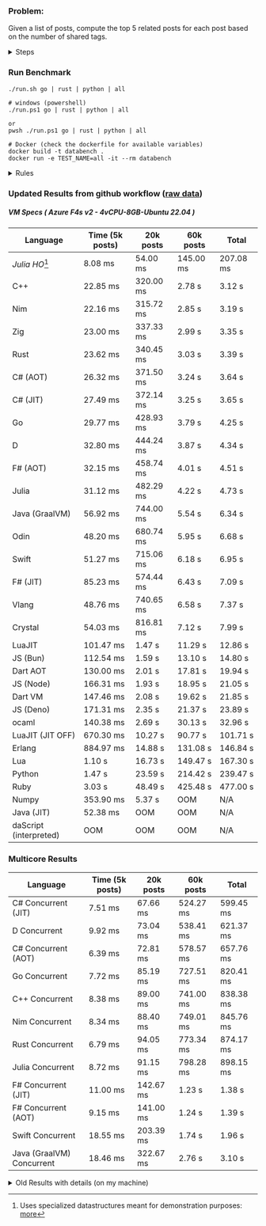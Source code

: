 ### Problem:

Given a list of posts, compute the top 5 related posts for each post based on the number of shared tags.

<details>
<summary> Steps </summary>

-   Read the posts JSON file.
-   Iterate over the posts and populate a map containing: `tag -> List<int>`, with the int representing the post index of each post with that tag.
-   Iterate over the posts and for each post:
    -   Create a map: `PostIndex -> int` to track the number of shared tags
    -   For each tag, Iterate over the posts that have that tag
    -   For each post, increment the shared tag count in the map.
-   Sort the related posts by the number of shared tags.
-   Write the top 5 related posts for each post to a new JSON file.
</details>

### Run Benchmark

```
./run.sh go | rust | python | all

# windows (powershell)
./run.ps1 go | rust | python | all

or
pwsh ./run.ps1 go | rust | python | all

# Docker (check the dockerfile for available variables)
docker build -t databench .
docker run -e TEST_NAME=all -it --rm databench
```

<details>
<summary> Rules </summary>

<h3>No:</h3>

-   FFI (including assembly inlining)
-   Unsafe code blocks
-   Custom benchmarking
-   Disabling runtime checks (bounds etc)
-   Specific hardware targeting
-   SIMD for single threaded solutions
-   Hardcoding number of posts
-   Lazy evaluation (Unless results are computed at runtime and timed)
-   Computation Caching

<h3>Must:</h3>

-   Support up to 100,000 posts
-   Support UTF8 strings
-   Parse json at runtime
-   Support up to 100 tags
-   Use a stable release of the compiler/runtime
-   Represent tags as strings
-   Be production ready
-   Use less than 8GB of memory
</details>

### Updated Results from github workflow ([raw data](https://github.com/jinyus/related_post_gen/blob/main/raw_results.md))

##### VM Specs ( Azure F4s v2 - 4vCPU-8GB-Ubuntu 22.04 )

| Language       | Time (5k posts)                       | 20k posts                              | 60k posts                           | Total     |
| -------------- | ------------------------------------- | -------------------------------------- | ----------------------------------- | --------- |
| _Julia HO_[^1] | 8.08 ms | 54.00 ms | 145.00 ms | 207.08 ms |
| C++ | 22.85 ms | 320.00 ms | 2.78 s | 3.12 s |
| Nim | 22.16 ms | 315.72 ms | 2.85 s | 3.19 s |
| Zig | 23.00 ms | 337.33 ms | 2.99 s | 3.35 s |
| Rust | 23.62 ms | 340.45 ms | 3.03 s | 3.39 s |
| C# (AOT) | 26.32 ms | 371.50 ms | 3.24 s | 3.64 s |
| C# (JIT) | 27.49 ms | 372.14 ms | 3.25 s | 3.65 s |
| Go | 29.77 ms | 428.93 ms | 3.79 s | 4.25 s |
| D | 32.80 ms | 444.24 ms | 3.87 s | 4.34 s |
| F# (AOT) | 32.15 ms | 458.74 ms | 4.01 s | 4.51 s |
| Julia | 31.12 ms | 482.29 ms | 4.22 s | 4.73 s |
| Java (GraalVM) | 56.92 ms | 744.00 ms | 5.54 s | 6.34 s |
| Odin | 48.20 ms | 680.74 ms | 5.95 s | 6.68 s |
| Swift | 51.27 ms | 715.06 ms | 6.18 s | 6.95 s |
| F# (JIT) | 85.23 ms | 574.44 ms | 6.43 s | 7.09 s |
| Vlang | 48.76 ms | 740.65 ms | 6.58 s | 7.37 s |
| Crystal | 54.03 ms | 816.81 ms | 7.12 s | 7.99 s |
| LuaJIT | 101.47 ms | 1.47 s | 11.29 s | 12.86 s |
| JS (Bun) | 112.54 ms | 1.59 s | 13.10 s | 14.80 s |
| Dart AOT | 130.00 ms | 2.01 s | 17.81 s | 19.94 s |
| JS (Node) | 166.31 ms | 1.93 s | 18.95 s | 21.05 s |
| Dart VM | 147.46 ms | 2.08 s | 19.62 s | 21.85 s |
| JS (Deno) | 171.31 ms | 2.35 s | 21.37 s | 23.89 s |
| ocaml | 140.38 ms | 2.69 s | 30.13 s | 32.96 s |
| LuaJIT (JIT OFF) | 670.30 ms | 10.27 s | 90.77 s | 101.71 s |
| Erlang | 884.97 ms | 14.88 s | 131.08 s | 146.84 s |
| Lua | 1.10 s | 16.73 s | 149.47 s | 167.30 s |
| Python | 1.47 s | 23.59 s | 214.42 s | 239.47 s |
| Ruby | 3.03 s | 48.49 s | 425.48 s | 477.00 s |
| Numpy | 353.90 ms | 5.37 s | OOM | N/A |
| Java (JIT) | 52.38 ms | OOM | OOM | N/A |
| daScript (interpreted) | OOM | OOM | OOM | N/A |

### Multicore Results

| Language       | Time (5k posts) | 20k posts        | 60k posts        | Total     |
| -------------- | --------------- | ---------------- | ---------------- | --------- |
| C# Concurrent (JIT) | 7.51 ms | 67.66 ms | 524.27 ms | 599.45 ms |
| D Concurrent | 9.92 ms | 73.04 ms | 538.41 ms | 621.37 ms |
| C# Concurrent (AOT) | 6.39 ms | 72.81 ms | 578.57 ms | 657.76 ms |
| Go Concurrent | 7.72 ms | 85.19 ms | 727.51 ms | 820.41 ms |
| C++ Concurrent | 8.38 ms | 89.00 ms | 741.00 ms | 838.38 ms |
| Nim Concurrent | 8.34 ms | 88.40 ms | 749.01 ms | 845.76 ms |
| Rust Concurrent | 6.79 ms | 94.05 ms | 773.34 ms | 874.17 ms |
| Julia Concurrent | 8.72 ms | 91.15 ms | 798.28 ms | 898.15 ms |
| F# Concurrent (JIT) | 11.00 ms | 142.67 ms | 1.23 s | 1.38 s |
| F# Concurrent (AOT) | 9.15 ms | 141.00 ms | 1.24 s | 1.39 s |
| Swift Concurrent | 18.55 ms | 203.39 ms | 1.74 s | 1.96 s |
| Java (GraalVM) Concurrent | 18.46 ms | 322.67 ms | 2.76 s | 3.10 s |

<details>
<summary> Old Results with details (on my machine) </summary>

| Language   | Processing Time | Total (+ I/O) | Details                                                                                                                                                                                                                                                                                         |
| ---------- | --------------- | ------------- | ----------------------------------------------------------------------------------------------------------------------------------------------------------------------------------------------------------------------------------------------------------------------------------------------- |
| Rust       | -               | 4.5s          | Initial                                                                                                                                                                                                                                                                                         |
| Rust v2    | -               | 2.60s         | Replace std HashMap with fxHashMap by [phazer99](https://www.reddit.com/r/rust/comments/16plgok/comment/k1rtr4x/?utm_source=share&utm_medium=web2x&context=3)                                                                                                                                   |
| Rust v3    | -               | 1.28s         | Preallocate and reuse map and unstable sort by [vdrmn](https://www.reddit.com/r/rust/comments/16plgok/comment/k1rzo7g/?utm_source=share&utm_medium=web2x&context=3) and [Darksonn](https://www.reddit.com/r/rust/comments/16plgok/comment/k1rzwdx/?utm_source=share&utm_medium=web2x&context=3) |
| Rust v4    | -               | 0.13s         | Use Post index as key instead of Pointer and Binary Heap by [RB5009](https://www.reddit.com/r/rust/comments/16plgok/comment/k1s5ea0/?utm_source=share&utm_medium=web2x&context=3)                                                                                                               |
| Rust v5    | 38ms            | 52ms          | Rm hashing from loop and use vec[count] instead of map[index]count by RB5009                                                                                                                                                                                                                    |
| Rust v6    | 23ms            | 36ms          | Optimized Binary Heap Ops by [scottlamb](https://github.com/jinyus/related_post_gen/pull/12)                                                                                                                                                                                                    |
| Rust Rayon | 9ms             | 22ms          | Parallelize by [masmullin2000](https://github.com/jinyus/related_post_gen/pull/4)                                                                                                                                                                                                               |
| Rust Rayon | 8ms             | 22ms          | Remove comparison out of hot loop                                                                                                                                                                                                                                                               |
| ⠀          | ⠀               | ⠀             | ⠀                                                                                                                                                                                                                                                                                               |
| Go         | -               | 1.5s          | Initial                                                                                                                                                                                                                                                                                         |
| Go v2      | -               | 80ms          | Add rust optimizations                                                                                                                                                                                                                                                                          |
| Go v3      | 56ms            | 70ms          | Use goccy/go-json                                                                                                                                                                                                                                                                               |
| Go v3      | 34ms            | 55ms          | Use generic binaryheap by [DrBlury](https://github.com/jinyus/related_post_gen/pull/7)                                                                                                                                                                                                          |
| Go v4      | 26ms            | 50ms          | Replace binary heap with custom priority queue                                                                                                                                                                                                                                                  |
| Go v5      | 20ms            | 43ms          | Remove comparison out of hot loop                                                                                                                                                                                                                                                               |
| Go Con     | 10ms            | 33ms          | Go concurrency by [tirprox](https://github.com/jinyus/related_post_gen/pull/17) and [DrBlury](https://github.com/jinyus/related_post_gen/pull/8)                                                                                                                                                |
| Go Con v2  | 5ms             | 29ms          | Use arena, use waitgroup, rm binheap by [DrBlury](https://github.com/jinyus/related_post_gen/pull/20)                                                                                                                                                                                           |
| ⠀          | ⠀               | ⠀             | ⠀                                                                                                                                                                                                                                                                                               |
| Python     | -               | 7.81s         | Initial                                                                                                                                                                                                                                                                                         |
| Python v2  | 1.35s           | 1.53s         | Add rust optimizations by [dave-andersen](https://github.com/jinyus/related_post_gen/pull/10)                                                                                                                                                                                                   |
| Numpy      | 0.57s           | 0.85s         | Numpy implementation by [Copper280z](https://github.com/jinyus/related_post_gen/pull/11)                                                                                                                                                                                                        |
| ⠀          | ⠀               | ⠀             | ⠀                                                                                                                                                                                                                                                                                               |
| Crystal    | 50ms            | 96ms          | Inital w/ previous optimizations                                                                                                                                                                                                                                                                |
| Crystal v2 | 33ms            | 72ms          | Replace binary heap with custom priority queue                                                                                                                                                                                                                                                  |
| ⠀          | ⠀               | ⠀             | ⠀                                                                                                                                                                                                                                                                                               |
| Odin       | 110ms           | 397ms         | Ported from golang code                                                                                                                                                                                                                                                                         |
| Odin v2    | 104ms           | 404ms         | Remove comparison out of hot loop                                                                                                                                                                                                                                                               |
| ⠀          | ⠀               | ⠀             | ⠀                                                                                                                                                                                                                                                                                               |
| Dart VM    | 125ms           | 530ms         | Ported from golang code                                                                                                                                                                                                                                                                         |
| Dart bin   | 274ms           | 360ms         | Compiled executable                                                                                                                                                                                                                                                                             |
| ⠀          | ⠀               | ⠀             | ⠀                                                                                                                                                                                                                                                                                               |
| Vlang      | 339ms           | 560ms         | Ported from golang code                                                                                                                                                                                                                                                                         |
| ⠀          | ⠀               | ⠀             | ⠀                                                                                                                                                                                                                                                                                               |
| Zig        | 80ms            | 110ms         | Provided by [akhildevelops](https://github.com/jinyus/related_post_gen/pull/30)                                                                                                                                                                                                                 |

</details>

[^1]: Uses specialized datastructures meant for demonstration purposes: [more](https://github.com/LilithHafner/Jokes/tree/main/SuperDataStructures.jl)